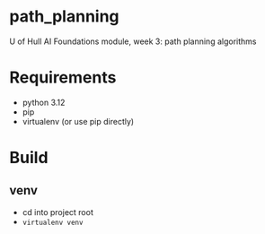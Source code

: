 # path_planning
U of Hull AI Foundations module, week 3: path planning algorithms

# Requirements
- python 3.12
- pip
- virtualenv (or use pip directly)

# Build
## venv 
- cd into project root
- `virtualenv venv`
